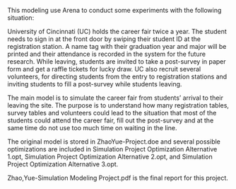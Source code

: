 This modeling use Arena to conduct some experiments with the following situation:

University of Cincinnati (UC) holds the career fair twice a year.
The student needs to sign in at the front door by swiping their student ID at the registration station. A name tag with their graduation year and major will be printed and their attendance is recorded in the system for the future research. While leaving, students are invited to take a post-survey in paper form and get a raffle tickets for lucky draw. UC also recruit several volunteers, for directing students from the entry to registration stations and inviting students to fill a post-survey while students leaving.

The main model is to simulate the career fair from students’ arrival to their leaving the site. The purpose is to understand how many registration tables, survey tables and volunteers could lead to the situation that most of the students could attend the career fair, fill out the post-survey and at the same time do not use too much time on waiting in the line.

The original model is stored in ZhaoYue-Project.doe and several possible optimizations are included in Simulation Project Optimization Alternative 1.opt, Simulation Project Optimization Alternative 2.opt, and Simulation Project Optimization Alternative 3.opt.

Zhao,Yue-Simulation Modeling Project.pdf is the final report for this project.
